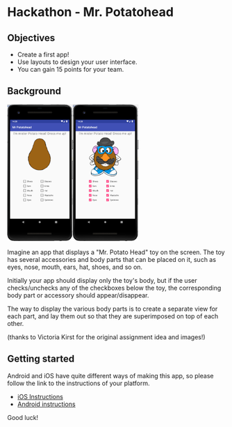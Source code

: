 # Hackathon - Mr. Potatohead


## Objectives

- Create a first app!
- Use layouts to design your user interface.
- You can gain 15 points for your team.


## Background

<img src="pictures/home.png" width="30%"><img src="pictures/home_dressed.png" width="30%">


Imagine an app that displays a "Mr. Potato Head" toy on the screen. The toy has several accessories and body parts that can be placed on it, such as eyes, nose, mouth, ears, hat, shoes, and so on.

Initially your app should display only the toy's body, but if the user checks/unchecks any of the checkboxes below the toy, the corresponding body part or accessory should appear/disappear.

The way to display the various body parts is to create a separate view for each part, and lay them out so that they are superimposed on top of each other.

(thanks to Victoria Kirst for the original assignment idea and images!)


## Getting started

Android and iOS have quite different ways of making this app, so please follow the link to the instructions of your platform.

* [iOS Instructions](iOS.md)
* [Android instructions](Android.md)

Good luck!
